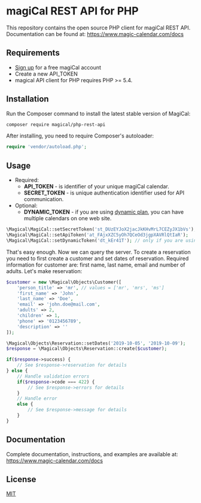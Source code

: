 magiCal REST API for PHP
===============================

This repository contains the open source PHP client for magiCal REST API. Documentation can be found at: https://www.magic-calendar.com/docs

Requirements
-----

* [Sign up](https://dashboard.magic-calendar.com/register) for a free magiCal account
* Create a new API_TOKEN
* magical API client for PHP requires PHP >= 5.4.

Installation
-----
Run the Composer command to install the latest stable version of MagiCal:
```bash
composer require magical/php-rest-api
```
After installing, you need to require Composer's autoloader:
```php
require 'vendor/autoload.php';
```

Usage
-----
* Required:
    * **API_TOKEN** - is identifier of your unique magiCal calendar.
    * **SECRET_TOKEN** - is unique authentication identifier used for API communication.
* Optional:
    * **DYNAMIC_TOKEN** - if you are using [dynamic plan](https://magic-calendar.com/pricing), you can have multiple calendars on one web site.

```php
\Magical\MagiCal::setSecretToken('st_DUzEYJoX2jacJkKHvMrL7CEZyJX1bVs');
\Magical\MagiCal::setApiToken('at_FAjxXZC5yOh7QCeOd3jgpXAVRlQtIaR');
\Magical\MagiCal::setDynamicToken('dt_kEr41T'); // only if you are using dynamic plan
```
That's easy enough. Now we can query the server. 
To create a reservation you need to first create a customer and set dates of reservation. Required information for customer are: first name, last name, email and number of adults.
Let's make reservation:
```php
$customer = new \Magical\Objects\Customer([
    'person_title' => 'mr', // values = ['mr', 'mrs', 'ms'] 
    'first_name' => 'John',
    'last_name' => 'Doe',
    'email' => 'john.doe@mail.com',
    'adults' => 2,
    'children' => 1,
    'phone' => '0123456789',
    'description' => '' 
]);

\Magical\Objects\Reservation::setDates('2019-10-05', '2019-10-09');
$response = \Magical\Objects\Reservation::create($customer);

if($response->success) {
    // See $response->reservation for details
} else {
    // Handle validation errors
    if($response->code === 422) {
        // See $response->errors for details
    }
    // Handle error
    else {
        // See $response->message for details
    }
}
```

Documentation
-----
Complete documentation, instructions, and examples are available at: https://www.magic-calendar.com/docs

## License
[MIT](https://choosealicense.com/licenses/mit/)
